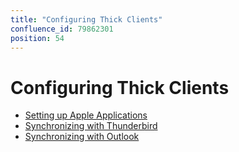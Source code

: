 ```yaml
---
title: "Configuring Thick Clients"
confluence_id: 79862301
position: 54
---
```

# Configuring Thick Clients


- [Setting up Apple Applications](/Guide_de_l_utilisateur/Configuration_des_clients_lourds/Configuration_des_applications_Apple/)
- [Synchronizing with Thunderbird](/Guide_de_l_utilisateur/Configuration_des_clients_lourds/Configuration_de_Thunderbird/)
- [Synchronizing with Outlook](/Guide_de_l_utilisateur/Configuration_des_clients_lourds/Synchronisation_avec_Outlook/)


 

 

